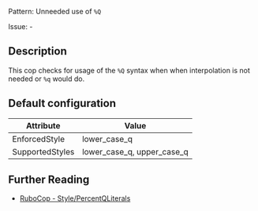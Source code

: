 Pattern: Unneeded use of `%Q`

Issue: -

## Description

This cop checks for usage of the `%Q` syntax when when interpolation is not needed or `%q` would do.

## Default configuration

Attribute | Value
--- | ---
EnforcedStyle | lower_case_q
SupportedStyles | lower_case_q, upper_case_q

## Further Reading

* [RuboCop - Style/PercentQLiterals](https://rubocop.readthedocs.io/en/latest/cops_style/#stylepercentqliterals)
